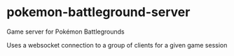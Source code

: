 # pokemon-battleground-server
Game server for Pokémon Battlegrounds

Uses a websocket connection to a group of clients for a given game session